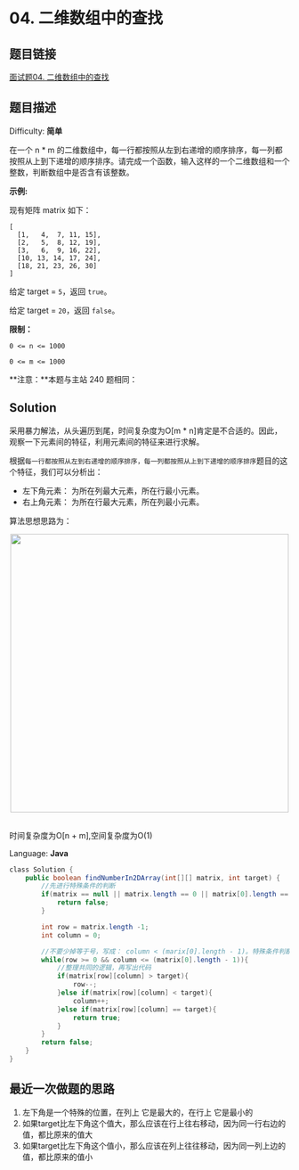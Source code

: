 # 04. 二维数组中的查找

## 题目链接

[面试题04\. 二维数组中的查找](https://leetcode-cn.com/problems/er-wei-shu-zu-zhong-de-cha-zhao-lcof/)

## 题目描述

Difficulty: **简单**

在一个 n * m 的二维数组中，每一行都按照从左到右递增的顺序排序，每一列都按照从上到下递增的顺序排序。请完成一个函数，输入这样的一个二维数组和一个整数，判断数组中是否含有该整数。

**示例:**

现有矩阵 matrix 如下：

```text
[
  [1,   4,  7, 11, 15],
  [2,   5,  8, 12, 19],
  [3,   6,  9, 16, 22],
  [10, 13, 14, 17, 24],
  [18, 21, 23, 26, 30]
]
```

给定 target = `5`，返回 `true`。

给定 target = `20`，返回 `false`。

**限制：**

`0 <= n <= 1000`

`0 <= m <= 1000`

**注意：**本题与主站 240 题相同：

## Solution

采用暴力解法，从头遍历到尾，时间复杂度为O[m * n]肯定是不合适的。因此，观察一下元素间的特征，利用元素间的特征来进行求解。

根据`每一行都按照从左到右递增的顺序排序，每一列都按照从上到下递增的顺序排序`题目的这个特征，我们可以分析出：

- 左下角元素： 为所在列最大元素，所在行最小元素。
- 右上角元素： 为所在行最大元素，所在列最小元素。

算法思想思路为：

<div align="center"> <img src="_img/剑指offer04.gif" width="500px"> </div><br>

时间复杂度为O[n + m],空间复杂度为O(1)

Language: **Java**

```java
​class Solution {
    public boolean findNumberIn2DArray(int[][] matrix, int target) {
        //先进行特殊条件的判断
        if(matrix == null || matrix.length == 0 || matrix[0].length == 0){
            return false;
        }

        int row = matrix.length -1;
        int column = 0;

        //不要少掉等于号，写成： column < (marix[0].length - 1)。特殊条件判断要特别注意
        while(row >= 0 && column <= (matrix[0].length - 1)){
            //整理共同的逻辑，再写出代码
            if(matrix[row][column] > target){
                row--;
            }else if(matrix[row][column] < target){
                column++;
            }else if(matrix[row][column] == target){
                return true;
            }
        }
        return false;
    }
}
```

## 最近一次做题的思路

1. 左下角是一个特殊的位置，在列上 它是最大的，在行上 它是最小的
2. 如果target比左下角这个值大，那么应该在行上往右移动，因为同一行右边的值，都比原来的值大
3. 如果target比左下角这个值小，那么应该在列上往往移动，因为同一列上边的值，都比原来的值小